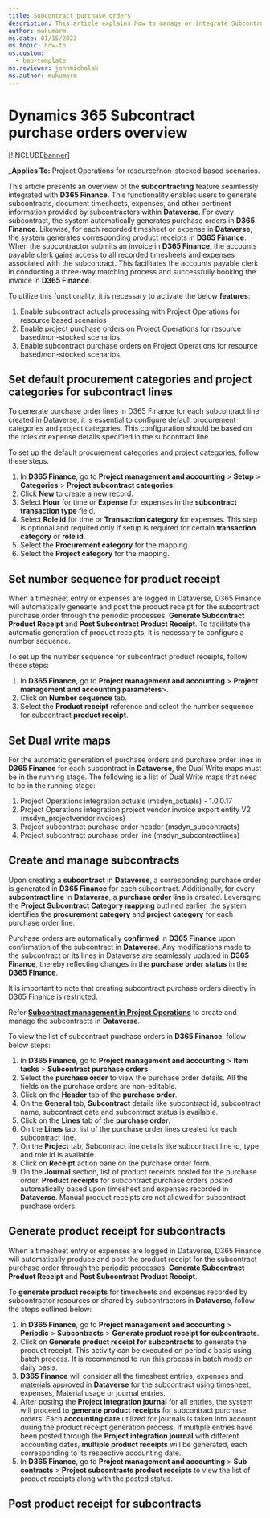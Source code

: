```yaml
---
title: Subcontract purchase orders
description: This article explains how to manage or integrate Subcontract to Purchase order process and use 3 way matching process for subcontract vendor invoices.
author: mukumarm
ms.date: 01/15/2023
ms.topic: how-to
ms.custom: 
  - bap-template
ms.reviewer: johnmichalak
ms.author: mukumarm
---
```

# Dynamics 365 Subcontract purchase orders overview

[!INCLUDE[banner](../includes/banner.md)]

_**Applies To:** Project Operations for resource/non-stocked based scenarios.

This article presents an overview of the **subcontracting** feature seamlessly integrated with **D365 Finance**. This functionality enables users to generate subcontracts, document timesheets, expenses, and other pertinent information provided by subcontractors within **Dataverse**. For every subcontract, the system automatically generates purchase orders in **D365 Finance**. Likewise, for each recorded timesheet or expense in **Dataverse**, the system generates corresponding product receipts in **D365 Finance**. When the subcontractor submits an invoice in **D365 Finance**, the accounts payable clerk gains access to all recorded timesheets and expenses associated with the subcontract. This facilitates the accounts payable clerk in conducting a three-way matching process and successfully booking the invoice in **D365 Finance**.

To utilize this functionality, it is necessary to activate the below **features**:
1. Enable subcontract actuals processing with Project Operations for resource based scenarios
2. Enable project purchase orders on Project Operations for resource based/non-stocked scenarios.
3. Enable subcontract purchase orders on Project Operations for resource based/non-stocked scenarios.

## Set default procurement categories and project categories for subcontract lines
To generate purchase order lines in D365 Finance for each subcontract line created in Dataverse, it is essential to configure default procurement categories and project categories. This configuration should be based on the roles or expense details specified in the subcontract line. 

To set up the default procurement categories and project categories, follow these steps.
1. In **D365 Finance**, go to **Project management and accounting** > **Setup** > **Categories** > **Project subcontract categories**.
2. Click **New** to create a new record.
3. Select **Hour** for time or **Expense** for expenses in the **subcontract transaction type** field.
4. Select **Role id** for time or **Transaction category** for expenses. This step is optional and required only if setup is required for certain **transaction category** or **role id**.
5. Select the **Procurement category** for the mapping.
6. Select the **Project category** for the mapping.

## Set number sequence for product receipt
When a timesheet entry or expenses are logged in Dataverse, D365 Finance will automatically genearte and post the product receipt for the subcontract purchase order through the periodic processes: **Generate Subcontract Product Receipt** and **Post Subcontract Product Receipt**. To facilitate the automatic generation of product receipts, it is necessary to configure a number sequence. 

To set up the number sequence for subcontract product receipts, follow these steps:
1. In **D365 Finance**, go to **Project management and accounting** > **Project management and accounting parameters**>.
2. Click on **Number sequence** tab.
3. Select the **Product receipt** reference and select the number sequence for subcontract **product receipt**. 

## Set Dual write maps
For the automatic generation of purchase orders and purchase order lines in **D365 Finance** for each subcontract in **Dataverse**, the Dual Write maps must be in the running stage. The following is a list of Dual Write maps that need to be in the running stage:

1. Project Operations integration actuals (msdyn_actuals) - 1.0.0.17
2. Project Operations integration project vendor invoice export entity V2 (msdyn_projectvendorinvoices)
3. Project subcontract purchase order header (msdyn_subcontracts)
4. Project subcontract purchase order line (msdyn_subcontractlines)

## Create and manage subcontracts
Upon creating a **subcontract** in **Dataverse**, a corresponding purchase order is generated in **D365 Finance** for each subcontract. Additionally, for every **subcontract line** in **Dataverse**, a **purchase order line** is created. Leveraging the **Project Subcontract Category mapping** outlined earlier, the system identifies the **procurement category** and **project category** for each purchase order line. 

Purchase orders are automatically **confirmed** in **D365 Finance** upon confirmation of the subcontract in **Dataverse**. Any modifications made to the subcontract or its lines in Dataverse are seamlessly updated in **D365 Finance**, thereby reflecting changes in the **purchase order status** in the **D365 Finance**.

It is important to note that creating subcontract purchase orders directly in D365 Finance is restricted.

Refer **[Subcontract management in Project Operations](../../pro/subcontracting/key-concepts-subcontracting.md)** to create and manage the subcontracts in **Dataverse**.

To view the list of subcontract purchase orders in **D365 Finance**, follow below steps:

1.  In **D365 Finance**, go to **Project management and accounting** > **Item tasks** > **Subcontract purchase orders**.
2.  Select the **purchase order** to view the purchase order details. All the fields on the purchase orders are non-editable.
3.  Click on the **Header** tab of the **purchase order**.
4.  On the **General** tab, **Subcontract** details like subcontract id, subcontract name, subcontract date and subcontract status is available.
5.  Click on the **Lines** tab of the **purchase order**.
6.  On the **Lines** tab, list of the purchase order lines created for each subcontract line.
7.  On the **Project** tab, Subcontract line details like subcontract line id, type and role id is available.
8.  Click on **Receipt** action pane on the purchase order form.
9.  On the **Journal** section, list of product receipts posted for the purchase order. **Product receipts** for subcontract purchase orders posted automatically based upon timesheet and expenses recorded in **Dataverse**. Manual product receipts are not allowed for subcontract purchase orders.

## Generate product receipt for subcontracts
When a timesheet entry or expenses are logged in Dataverse, D365 Finance will automatically produce and post the product receipt for the subcontract purchase order through the periodic processes: **Generate Subcontract Product Receipt** and **Post Subcontract Product Receipt**. 

To **generate product receipts** for timesheets and expenses recorded by subcontractor resources or shared by subcontractors in **Dataverse**, follow the steps outlined below:

1.  In **D365 Finance**, go to **Project management and accounting** > **Periodic** > **Subcontracts** > **Generate product receipt for subcontracts**.
2.  Click on **Generate product receipt for subcontracts** to generate the product receipt. This activity can be executed on periodic basis using batch process. It is recommened to run this process in batch mode on daily basis.
3.  **D365 Finance** will consider all the timesheet entries, expenses and materials approved in **Dataverse** for the subcontract using timesheet, expenses, Material usage or journal entries.
4.  After posting the **Project integration journal** for all entries, the system will proceed to **generate product receipts** for subcontract purchase orders. Each **accounting date** utilized for journals is taken into account during the product receipt generation process. If multiple entries have been posted through the **Project integration journal** with different accounting dates, **multiple product receipts** will be generated, each corresponding to its respective accounting date.
5.  In **D365 Finance**, go to **Project management and accounting** > **Sub contracts** > **Project subcontracts product receipts** to view the list of product receipts along with the posted status.

## Post product receipt for subcontracts



